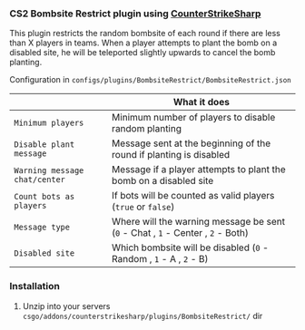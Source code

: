 ### CS2 Bombsite Restrict plugin using [CounterStrikeSharp](https://github.com/roflmuffin/CounterStrikeSharp)

This plugin restricts the random bombsite of each round if there are less than X players in teams.
When a player attempts to plant the bomb on a disabled site, he will be teleported slightly upwards to cancel the bomb planting.


Configuration in
```configs/plugins/BombsiteRestrict/BombsiteRestrict.json```

|   | What it does |
| ------------- | ------------- |
| `Minimum players`  | Minimum number of players to disable random planting |
| `Disable plant message`  | Message sent at the beginning of the round if planting is disabled |
| `Warning message chat/center` | Message if a player attempts to plant the bomb on a disabled site |
| `Count bots as players` | If bots will be counted as valid players (`true` or `false`) |
| `Message type` | Where will the warning message be sent (`0` - Chat , `1` - Center , `2` - Both) |
| `Disabled site` | Which bombsite will be disabled (`0` - Random , `1` - A , `2` - B) |

### Installation
1. Unzip into your servers `csgo/addons/counterstrikesharp/plugins/BombsiteRestrict/` dir
